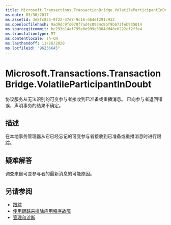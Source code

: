 ```yaml
---
title: Microsoft.Transactions.TransactionBridge.VolatileParticipantInDoubt
ms.date: 03/30/2017
ms.assetid: 3e8fc825-9f22-47e7-9c16-d64ef291c932
ms.openlocfilehash: 9ad9dc9fd078f7ad4c0934c8bf9bb73feb935014
ms.sourcegitcommit: bc293b14af795e0e999e3304dd40c0222cf2ffe4
ms.translationtype: MT
ms.contentlocale: zh-CN
ms.lasthandoff: 11/26/2020
ms.locfileid: "96236645"
---
```

# <a name="microsofttransactionstransactionbridgevolatileparticipantindoubt"></a>Microsoft.Transactions.TransactionBridge.VolatileParticipantInDoubt

协议服务从无法识别的可变参与者接收到已准备或重播消息。 已向参与者返回错误，声明事务的结果不确定。  
  
## <a name="description"></a>描述  

 在本地事务管理器从它已经忘记的可变参与者接收到已准备或重播消息时进行跟踪。  
  
## <a name="troubleshooting"></a>疑难解答  

 调查来自可变参与者的最新消息的可能原因。  
  
## <a name="see-also"></a>另请参阅

- [跟踪](index.md)
- [使用跟踪来排除应用程序故障](using-tracing-to-troubleshoot-your-application.md)
- [管理和诊断](../index.md)
